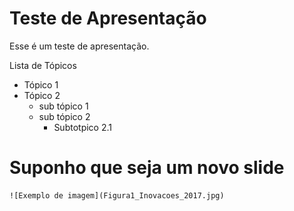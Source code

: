 # Teste de Apresentação

Esse é um teste de apresentação.

Lista de Tópicos
* Tópico 1
* Tópico 2
  * sub tópico 1
  * sub tópico 2
    * Subtotpico 2.1

# Suponho que seja um novo slide
    ![Exemplo de imagem](Figura1_Inovacoes_2017.jpg)


